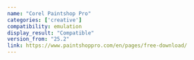 ```yaml
---
name: "Corel Paintshop Pro"
categories: ['creative']
compatibility: emulation
display_result: "Compatible"
version_from: "25.2"
link: https://www.paintshoppro.com/en/pages/free-download/
---
```


